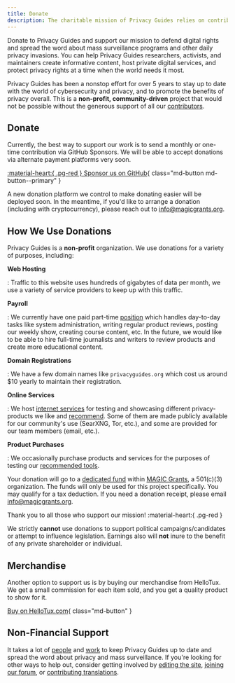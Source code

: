 ```yaml
---
title: Donate
description: The charitable mission of Privacy Guides relies on contributions from visitors like yourself. Anything you can do to support the project is hugely appreciated.
---
```

<!-- markdownlint-disable MD036 -->
Donate to Privacy Guides and support our mission to defend digital rights and spread the word about mass surveillance programs and other daily privacy invasions. You can help Privacy Guides researchers, activists, and maintainers create informative content, host private digital services, and protect privacy rights at a time when the world needs it most.

Privacy Guides has been a nonstop effort for over 5 years to stay up to date with the world of cybersecurity and privacy, and to promote the benefits of privacy overall. This is a **non-profit, community-driven** project that would not be possible without the generous support of all our [contributors](contributors.md).

## Donate

Currently, the best way to support our work is to send a monthly or one-time contribution via GitHub Sponsors. We will be able to accept donations via alternate payment platforms very soon.

[:material-heart:{ .pg-red } Sponsor us on GitHub](https://github.com/sponsors/privacyguides){ class="md-button md-button--primary" }

A new donation platform we control to make donating easier will be deployed soon. In the meantime, if you'd like to arrange a donation (including with cryptocurrency), please reach out to [info@magicgrants.org](mailto:info@magicgrants.org).

## How We Use Donations

Privacy Guides is a **non-profit** organization. We use donations for a variety of purposes, including:

**Web Hosting**

:   Traffic to this website uses hundreds of gigabytes of data per month, we use a variety of service providers to keep up with this traffic.

**Payroll**

:   We currently have one paid part-time [position](../about.md#staff) which handles day-to-day tasks like system administration, writing regular product reviews, posting our weekly show, creating course content, etc. In the future, we would like to be able to hire full-time journalists and writers to review products and create more educational content.

**Domain Registrations**

:   We have a few domain names like `privacyguides.org` which cost us around $10 yearly to maintain their registration.

**Online Services**

:   We host [internet services](services.md) for testing and showcasing different privacy-products we like and [recommend](../tools.md). Some of them are made publicly available for our community's use (SearXNG, Tor, etc.), and some are provided for our team members (email, etc.).

**Product Purchases**

:   We occasionally purchase products and services for the purposes of testing our [recommended tools](../tools.md).

Your donation will go to a [dedicated fund](https://magicgrants.org/funds/privacy_guides) within [MAGIC Grants](https://magicgrants.org), a 501(c)(3) organization. The funds will only be used for this project specifically. You may qualify for a tax deduction. If you need a donation receipt, please email <info@magicgrants.org>.

Thank you to all those who support our mission! :material-heart:{ .pg-red }

We strictly **cannot** use donations to support political campaigns/candidates or attempt to influence legislation. Earnings also will **not** inure to the benefit of any private shareholder or individual.

## Merchandise

Another option to support us is by buying our merchandise from HelloTux. We get a small commission for each item sold, and you get a quality product to show for it.

[Buy on HelloTux.com](https://hellotux.com/privacyguides){ class="md-button" }

## Non-Financial Support

It takes a lot of [people](contributors.md) and [work](https://github.com/privacyguides/privacyguides.org/pulse/monthly) to keep Privacy Guides up to date and spread the word about privacy and mass surveillance. If you're looking for other ways to help out, consider getting involved by [editing the site](https://github.com/privacyguides/privacyguides.org), [joining our forum](https://discuss.privacyguides.net), or [contributing translations](https://crowdin.com/project/privacyguides).
